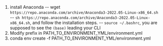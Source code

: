 1. install Anaconda
-- wget `https://repo.anaconda.com/archive/Anaconda3-2022.05-Linux-x86_64.sh`
-- `sh https://repo.anaconda.com/archive/Anaconda3-2022.05-Linux-x86_64.sh`, and follow the installation steps.
-- `source ~/.bashrc`, you are supposed to see the `(base)` leading your CLI
2. Modify prefix in PATH_TO_ENVIRONMENT_YML/environment.yml
3. conda env create -f PATH_TO_ENVIRONMENT_YML/environment.yml
